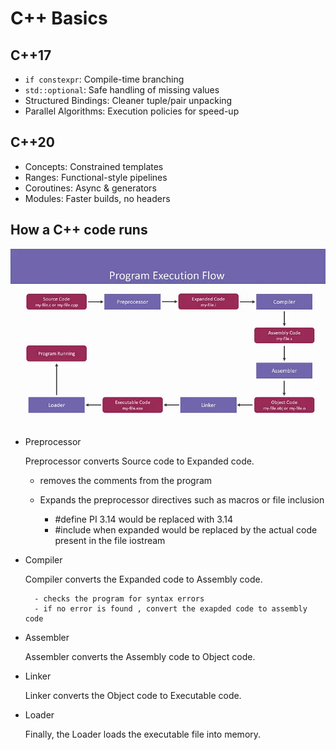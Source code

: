 # C++ Basics

## C++17
- `if constexpr`: Compile-time branching
- `std::optional`: Safe handling of missing values
- Structured Bindings: Cleaner tuple/pair unpacking
- Parallel Algorithms: Execution policies for speed-up

## C++20
- Concepts: Constrained templates
- Ranges: Functional-style pipelines
- Coroutines: Async & generators
- Modules: Faster builds, no headers


## How a C++ code runs 

![](docs/flow.webp)

- Preprocessor
  
  Preprocessor converts Source code to Expanded code.

    -  removes the comments from the program 
    -  Expands the preprocessor directives such as macros or file inclusion

        - #define PI 3.14 would be replaced with 3.14
        - #include <iostream> when expanded would be replaced by the actual code present in the file iostream

- Compiler

   Compiler converts the Expanded code to Assembly code.

        - checks the program for syntax errors
        - if no error is found , convert the exapded code to assembly code  

- Assembler

  Assembler converts the Assembly code to Object code.


- Linker

  Linker converts the Object code to Executable code.


- Loader

  Finally, the Loader loads the executable file into memory.


